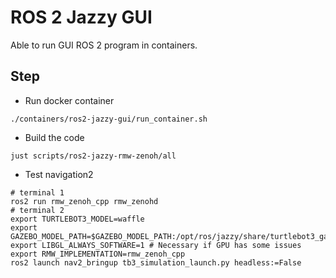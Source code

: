 # ROS 2 Jazzy GUI

Able to run GUI ROS 2 program in containers.

## Step

* Run docker container

```shell
./containers/ros2-jazzy-gui/run_container.sh
```

* Build the code

```shell
just scripts/ros2-jazzy-rmw-zenoh/all
```

* Test navigation2

```shell
# terminal 1
ros2 run rmw_zenoh_cpp rmw_zenohd
# terminal 2
export TURTLEBOT3_MODEL=waffle
export GAZEBO_MODEL_PATH=$GAZEBO_MODEL_PATH:/opt/ros/jazzy/share/turtlebot3_gazebo/models
export LIBGL_ALWAYS_SOFTWARE=1 # Necessary if GPU has some issues
export RMW_IMPLEMENTATION=rmw_zenoh_cpp
ros2 launch nav2_bringup tb3_simulation_launch.py headless:=False
```
